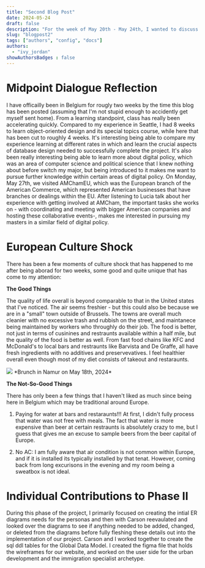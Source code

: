 ```yaml
---
title: "Second Blog Post"
date: 2024-05-24
draft: false
description: "For the week of May 20th - May 24th, I wanted to discuss some of the new things I've learned since being in Belgium. "
slug: "blogpost2"  
tags: ["authors", "config", "docs"]
authors:
  - "ivy_jordan"
showAuthorsBadges : false
---
```

# **Midpoint Dialogue Reflection**
I have officailly been in Belgium for rougly two weeks by the time this blog has been posted (assuming that I'm not stupid enough to accidently get myself sent home). From a learning standpoint, class has really been accelerating quickly. Compared to my experience in Seattle, I had 8 weeks to learn object-oriented design and its special topics course, while here that has been cut to roughly 4 weeks. It's interesting being able to compare my experience learning at different rates in which and learn the crucial aspects of database design needed to successfully complete the project. It's also been really interesting being able to learn more about digital policy, which was an area of computer science and political science that I knew nothing about before switch my major, but being introduced to it makes me want to pursue further knowledge within certain areas of digital policy. On Monday, May 27th, we visited AMChamEU, which was the European branch of the American Commerce, which represented American businesses that have branches or dealings within the EU. After listening to Lucia talk about her experience with getting involved at AMCham, the important tasks she works on - with coordinating and meeting with bigger American companies and hosting these collaborative events-, makes me interested in pursuing my masters in a similar field of digital policy.  

# **European Culture Shock**
There has been a few moments of culture shock that has happened to me after being aborad for two weeks, some good and quite unique that has come to my attention: 

**The Good Things**

The quality of life overall is beyond comparable to that in the United states that I've noticed. The air seems freshier - but this could also be because we are in a "small" town outside of Brussels. The towns are overall much cleanier with no excessive trash and rubbish on the street, and maintanece being maintained by workers who throughly do their job. The food is better, not just in terms of cusinines and restraunts available within a half mile, but the quality of the food is better as well. From fast food chains like KFC and McDonald's to local bars and restraunts like Barvista and De Graffe, all have fresh ingredients with no additives and preservevatives. I feel healthier overall even though most of my diet consists of takeout and restaraunts. 


<img src="https://i.imgur.com/quwuGqX.jpeg"/>
*Brunch in Namur on May 18th, 2024*


**The Not-So-Good Things**

There has only been a few things that I haven't liked as much since being here in Belgium which may be traditional around Europe. 

1) Paying for water at bars and restaraunts!!! At first, I didn't fully process that water was not free with meals. The fact that water is more expensive than beer at certain restraunts is absolutely crazy to me, but I guess that gives me an excuse to sample beers from the beer capital of Europe.

2) No AC: I am fully aware that air condition is not common within Europe, and if it is installed its typically installed by that tenat. However, coming back from long excurisons in the evening and my room being a sweatbox is not ideal. 


# **Individual Contributions to Phase II**
During this phase of the project, I primarily focused on creating the intial ER diagrams needs for the personas and then with Carson reevaulated and looked over the diagrams to see if anything needed to be added, changed, or deleted from the diagrams before fully fleshing these details out into the implementation of our project. Carson and I worked together to create the sql ddl tables for the  Global Data Model. I created the figma file that holds the wireframes for our website, and worked on the user side for the urban development and the immigration specialist archetype. 